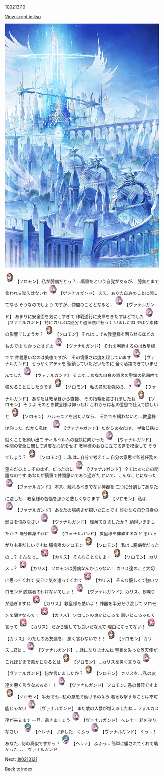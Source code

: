 100213110

[View script in lisp](../scripts/100213110.txt)

![angel_world.png](../images/backgrounds/angel_world.png)

<img src="../images/units/3503111.png" alt="3503111.png" height="34"/>
【ソロモン】
私が臆病だとっ？
…慎重だという自覚があるが、
臆病とまで言われる覚えはないわ

<img src="../images/units/3601111.png" alt="3601111.png" height="34"/>
【ヴァナルガンド】
ええ、あなた自身のことに関してなら
そうなのでしょう
ですが、仲間のこととなると…

<img src="../images/units/3601111.png" alt="3601111.png" height="34"/>
【ヴァナルガンド】
あまりに安全面を気にしすぎて
作戦遂行に支障をきたすほどでした

<img src="../images/units/3601111.png" alt="3601111.png" height="34"/>
【ヴァナルガンド】
特にカリスは随分と過保護に扱って
いましたね
やはり素体の影響でしょうか？

<img src="../images/units/3503111.png" alt="3503111.png" height="34"/>
【ソロモン】
それは…
でも教皇様を困らせるほどのものでは
なかったはずよ

<img src="../images/units/3601111.png" alt="3601111.png" height="34"/>
【ヴァナルガンド】
それを判断するのは教皇様です
仲間思いなのは美徳ですが、
その慎重さは度を超しています

<img src="../images/units/3601111.png" alt="3601111.png" height="34"/>
【ヴァナルガンド】
せっかくアテナを
聖鎖していただいたのに
全く活躍できていませんでした

<img src="../images/units/3601111.png" alt="3601111.png" height="34"/>
【ヴァナルガンド】
そこで…
あなた自身の意思を聖鎖の範囲内で
強めることにしたのです

<img src="../images/units/3503111.png" alt="3503111.png" height="34"/>
【ソロモン】
私の意思を強める…？

<img src="../images/units/3601111.png" alt="3601111.png" height="34"/>
【ヴァナルガンド】
あなたは教皇様から直接、
その指輪を渡されましたね

<img src="../images/units/3503111.png" alt="3503111.png" height="34"/>
【ソロモン】
そうよ
そのとき教皇様は仰ったわ
これからは私の意思で仕えて欲しいと

<img src="../images/units/3503111.png" alt="3503111.png" height="34"/>
【ソロモン】
ハルモニアを出たいなら、
それでも構わないと…
教皇様は仰った…だから私は…

<img src="../images/units/3601111.png" alt="3601111.png" height="34"/>
【ヴァナルガンド】
だからあなたは、
単独任務に就くことを願い出て
ティルヘルムの監視に向かった

<img src="../images/units/3601111.png" alt="3601111.png" height="34"/>
【ヴァナルガンド】
仲間の安全に関して過度な心配をせず
教皇様のお役に立てる道を模索して
そうでしょう？

<img src="../images/units/3503111.png" alt="3503111.png" height="34"/>
【ソロモン】
…私は…自分で考えて…
自分の意思で監視任務を望んだのよ…
そのはず、だったのに

<img src="../images/units/3601111.png" alt="3601111.png" height="34"/>
【ヴァナルガンド】
全てはあなたの問題なのです
あなたが慎重で仲間思いであり過ぎた
せいで、こんなことになった

<img src="../images/units/3601111.png" alt="3601111.png" height="34"/>
【ヴァナルガンド】
本来、触れるべきでない神器を
二つに分割してあなたに渡した…
教皇様の苦悩を思うと悲しくなります

<img src="../images/units/3503111.png" alt="3503111.png" height="34"/>
【ソロモン】
私は…

<img src="../images/units/3601111.png" alt="3601111.png" height="34"/>
【ヴァナルガンド】
あなたの臆病さが招いたことです
恨むなら自分自身の弱さを恨みなさい

<img src="../images/units/3601111.png" alt="3601111.png" height="34"/>
【ヴァナルガンド】
理解できましたか？
納得いきましたか？
自分自身の罪に

<img src="../images/units/3601111.png" alt="3601111.png" height="34"/>
【ヴァナルガンド】
教皇様を非難するなど
思い上がりも甚だしいですね
臆病者のソロモン

<img src="../images/units/3503111.png" alt="3503111.png" height="34"/>
【ソロモン】
私は…臆病者だったの…？
そんなっ…

<img src="../images/units/3602511.png" alt="3602511.png" height="34"/>
【カリス】
そんなことないよ！

<img src="../images/units/3503111.png" alt="3503111.png" height="34"/>
【ソロモン】
カリス…？

<img src="../images/units/3602511.png" alt="3602511.png" height="34"/>
【カリス】
ソロモンは臆病なんかじゃない！
カリス達のこと大切に思ってくれて
安全に気を遣ってくれて

<img src="../images/units/3602511.png" alt="3602511.png" height="34"/>
【カリス】
そんな優しくて強いソロモンが
臆病者のわけないでしょ！

<img src="../images/units/3601111.png" alt="3601111.png" height="34"/>
【ヴァナルガンド】
カリス、お喋りが過ぎますね

<img src="../images/units/3602511.png" alt="3602511.png" height="34"/>
【カリス】
教皇様も酷いよ！
神器を半分だけ渡して
ソロモンを騙すなんて！

<img src="../images/units/3602511.png" alt="3602511.png" height="34"/>
【カリス】
ソロモンの良いところを
悪いところみたく言って

<img src="../images/units/3602511.png" alt="3602511.png" height="34"/>
【カリス】
だから騙しても良いだなんて
理由になってない！

<img src="../images/units/3602511.png" alt="3602511.png" height="34"/>
【カリス】
わたしのお友達を、
悪く言わないで！！

<img src="../images/units/3503111.png" alt="3503111.png" height="34"/>
【ソロモン】
カリス…君は…

<img src="../images/units/3601111.png" alt="3601111.png" height="34"/>
【ヴァナルガンド】
…話になりませんね
聖鎖を失った堕天使が
これほどまで愚かになるとは

<img src="../images/units/3503111.png" alt="3503111.png" height="34"/>
【ソロモン】
…カリスを悪く言うな

<img src="../images/units/3601111.png" alt="3601111.png" height="34"/>
【ヴァナルガンド】
何か言いましたか？

<img src="../images/units/3503111.png" alt="3503111.png" height="34"/>
【ソロモン】
カリスを…
私の友達を悪く言うなあああ！！

<img src="../images/units/3601111.png" alt="3601111.png" height="34"/>
【ヴァナルガンド】
ソロモン…愚の骨頂ですよ

<img src="../images/units/3503111.png" alt="3503111.png" height="34"/>
【ソロモン】
半分でも…私の意思で動けるのなら
君を攻撃することは不可能じゃない

<img src="../images/units/3601111.png" alt="3601111.png" height="34"/>
【ヴァナルガンド】
また敵の人数が増えましたね
…フォルカス達が来るまで
一旦、退きましょう

<img src="../images/units/3601111.png" alt="3601111.png" height="34"/>
【ヴァナルガンド】
ヘレナ！
私を守りなさい！

<img src="../images/units/3302811.png" alt="3302811.png" height="34"/>
【ヘレナ】
了解した…くふっ

<img src="../images/units/3601111.png" alt="3601111.png" height="34"/>
【ヴァナルガンド】
くっ…！
あなた…何の真似ですかっ？

<img src="../images/units/3302811.png" alt="3302811.png" height="34"/>
【ヘレナ】
ふふっ…
簡単に騙されてくれて助かったよ、
ヴァナルガンド

Next: [100213121](100213121.md)

[Back to index](index.md)
